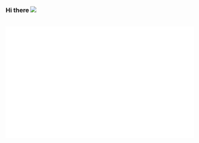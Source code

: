 ### Hi there <a href="https://www.kylemayer.dev"><img src="https://media.giphy.com/media/hvRJCLFzcasrR4ia7z/giphy.gif" width="25px"></a>

<div align="center">
	<br>
	<a href="https://github.com/kylemayer/kylemayer/blob/main/header.svg">
		<img src="header.svg" width="700" height="300" alt="Click to see the source">
	</a>
	<br>
</div>
